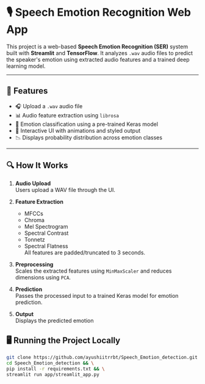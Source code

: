 # 🎙 Speech Emotion Recognition Web App

This project is a web-based **Speech Emotion Recognition (SER)** system built with **Streamlit** and **TensorFlow**. It analyzes `.wav` audio files to predict the speaker's emotion using extracted audio features and a trained deep learning model.

---

## 🚀 Features

- 🎧 Upload a `.wav` audio file
- 📊 Audio feature extraction using `librosa`
- 🧠 Emotion classification using a pre-trained Keras model
- 🌈 Interactive UI with animations and styled output
- 📉 Displays probability distribution across emotion classes

---

## 🔍 How It Works

1. **Audio Upload**  
   Users upload a WAV file through the UI.

2. **Feature Extraction**  
   - MFCCs
   - Chroma
   - Mel Spectrogram
   - Spectral Contrast
   - Tonnetz
   - Spectral Flatness  
   All features are padded/truncated to 3 seconds.

3. **Preprocessing**  
   Scales the extracted features using `MinMaxScaler` and reduces dimensions using `PCA`.

4. **Prediction**  
   Passes the processed input to a trained Keras model for emotion prediction.

5. **Output**  
   Displays the predicted emotion 

## 🖥️ Running the Project Locally

```bash
git clone https://github.com/ayushiitrrbt/Speech_Emotion_detection.git && \
cd Speech_Emotion_detection && \
pip install -r requirements.txt && \
streamlit run app/streamlit_app.py

